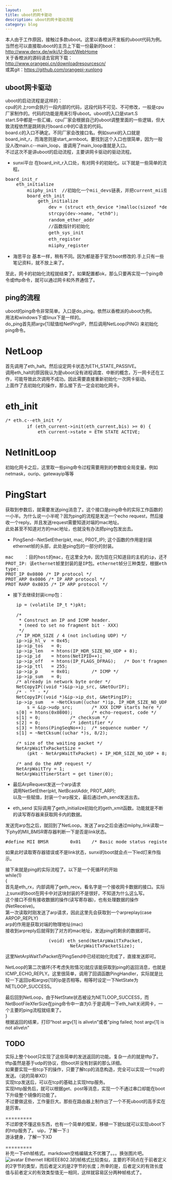```yaml
---
layout:     post
title: uboot的网卡驱动
description: uboot的网卡驱动流程
category: blog
---
```

本人由于工作原因，接触过多款uboot。这里以香橙派开发板的uboot代码为例。  
当然也可以直接取uboot的主页上下载一份最新的boot：http://www.denx.de/wiki/U-Boot/WebHome  
关于香橙派的源码请去官网下载：http://www.orangepi.cn/downloadresourcescn/  
或其git：https://github.com/orangepi-xunlong  

## uboot网卡驱动 ##

uboot的启动流程是这样的：  
cpu的片上rom会执行一段内部的代码，这段代码不可见、不可修改，一般是cpu厂家制作的。代码的功能是用来引导uboot。uboot的入口是start.S   
start.S中都是一些汇编，cpu厂家会根据自己的uboot调整里面的一些逻辑，但大致流程依然是跳转执行board.c中的C语言的代码。  
board.c的入口不确定。不同厂家会改接口名。例如sunxi的入口就是board_init_r，而海思则是start_armboot。要找到这个入口也很简单，因为一般没人改main.c--main_loop，谁调用了main_loop谁就是入口。  
不过这次不是讲uboot的启动流程，主要讲网卡驱动的驱动流程。  
+ sunxi平台
在board_init_r入口处，有对网卡的初始化。以下就是一些简单的流程。  
<pre>
board_init_r
	eth_initialize
		miiphy_init  //初始化一个mii_devs链表，并把current_mii指向NULL
		board_eth_init
			geth_initialize
				dev = (struct eth_device *)malloc(sizeof *dev);		//申请一个eth设备
				strcpy(dev->name, "eth0");							//命名为eth0
				random_ether_addr									//这个很有意思，随机产生一个mac地址
				//函数指针的初始化
				geth_sys_init										//sunxi平台会根据配置文件来初始化一些寄存器。
				eth_register										//注册一个eth。实际就是设定网卡结构体的状态等等。
				miiphy_register										//将mdio的操作注册进这个网卡结构体
</pre>


+ 海思平台
基本一样，稍有不同。因为都是基于官方boot修改的.手上只有一些笔记资料，就不放上来了。  



至此，网卡的初始化流程就结束了。如果配置都ok，那么只要再实现一个ping命令或tftp命令，就可以通过网卡和外界通信了。  



## ping的流程 ##
uboot的ping命令非常简单。入口是do_ping。依然以香橙派的uboot为例。  
用法和windows下或linux下是一样的。  
do_ping首先把argv[1]赋值给NetPingIP，然后调用NetLoop(PING) 来初始化ping命令。  

# NetLoop #
首先调用了eth_halt。然后设定网卡状态为ETH_STATE_PASSIVE。  
调用eth_halt的原因我认为是uboot没有进程调度、中断的概念，万一网卡还在工作，可能导致此次调用不成功。因此需要直接重新初始化一次网卡驱动。  
上面作了去初始化的操作，那么接下去一定会初始化网卡。

# eth_init #
<pre>
/* eth.c--eth_init */
		if (eth_current->init(eth_current,bis) >= 0) {		//实际调用geth_init
			eth_current->state = ETH_STATE_ACTIVE;
</pre>


# NetInitLoop #
初始化网卡之后，这里取一些ping命令过程需要用到的参数给全局变量。例如netmask，ourip、gatewayip等等

# PingStart #
获取到参数后，就需要发送ping消息了。这个接口是ping命令的实际工作函数的一小半。为什么说一小半呢？因为ping的流程是发送一个echo request，然后接收一个reply。并且发送request需要知道对端的mac地址。  
此处甚至不知道对方的mac地址，也就没有办法把ping包发出去。  

+ PingSend--NetSetEther(pkt, mac, PROT_IP);
这个函数的作用是封装ethernet帧的头部，此处是ping包的一部分的封装。  
<pre>
mac    ：目的host的mac，在这里全为0，因为现在只知道目的主机的ip，还不知道mac
PROT_IP: 该ethernet帧里封装的是IP包。ethernet帧分三种类型，根据ethernet的type来判断是哪种类型。
type:
PROT_IP 0x0800 /* IP protocol */
PROT_ARP 0x0806 /* IP ARP protocol */
PROT_RARP 0x8035 /* IP ARP protocol */
</pre>

+ 接下去继续封装icmp包：  
<pre>
	ip = (volatile IP_t *)pkt;

	/*
	 * Construct an IP and ICMP header.
	 * (need to set no fragment bit - XXX)
	 */
	/* IP_HDR_SIZE / 4 (not including UDP) */
	ip->ip_hl_v  = 0x45;
	ip->ip_tos   = 0;
	ip->ip_len   = htons(IP_HDR_SIZE_NO_UDP + 8);
	ip->ip_id    = htons(NetIPID++);
	ip->ip_off   = htons(IP_FLAGS_DFRAG);	/* Don't fragment */
	ip->ip_ttl   = 255;
	ip->ip_p     = 0x01;		/* ICMP */
	ip->ip_sum   = 0;
	/* already in network byte order */
	NetCopyIP((void *)&ip->ip_src, &NetOurIP);
	/* - "" - */
	NetCopyIP((void *)&ip->ip_dst, &NetPingIP);
	ip->ip_sum   = ~NetCksum((uchar *)ip, IP_HDR_SIZE_NO_UDP / 2);
		s = &ip->udp_src;		/* XXX ICMP starts here */
	s[0] = htons(0x0800);		/* echo-request, code */
	s[1] = 0;			/* checksum */
	s[2] = 0;			/* identifier */
	s[3] = htons(PingSeqNo++);	/* sequence number */
	s[1] = ~NetCksum((uchar *)s, 8/2);

	/* size of the waiting packet */
	NetArpWaitTxPacketSize =
		(pkt - NetArpWaitTxPacket) + IP_HDR_SIZE_NO_UDP + 8;

	/* and do the ARP request */
	NetArpWaitTry = 1;
	NetArpWaitTimerStart = get_timer(0);
</pre>

+ 最后ArpRequest发送一个arp请求  
调用NetSetEther(pkt, NetBcastAddr, PROT_ARP);  
以及一些赋值，封装一个arp报文，最后通过eth_send发送出去。  

+ eth_send
实际调用了geth_initialize初始化的geth_xmit函数。功能就是不断的读写寄存器来获取网卡内的数据。    



发送完arp包之后，就回到了NetLoop。发送了arp之后会通过miiphy_link读取一下phy的MII_BMSR寄存器判断一下是否是link状态。  
<pre>
#define MII_BMSR	    0x01	/* Basic mode status register  */
</pre>
如果此时读取寄存器错误或不是link状态，sunxi的boot就会点一下led灯来作指示。  


接下来就是ping的实际流程了。以下是一个死循环的开始  
while(1)  
{  
首先是eth_rx，内部调用了geth_recv。看名字是一个接收网卡数据的接口。实际上sunxi的boot在网卡中对这块封装的不是很好，不知道为什么这么写。  
这个接口不但有接收数据的操作(读写寄存器)，也有处理数据的操作(NetReceive)。  
第一次读取时刚发送了arp请求，因此这里先会获取到一个arpreplay(case ARPOP_REPLY)  
arp的作用是获取对端的物理地址(mac)  
接收到arpreply后就得到了对方的mac地址，发送ping的剩余的数据即可。  
<pre>
				(void) eth_send(NetArpWaitTxPacket,
						NetArpWaitTxPacketSize);
</pre>
这里NetArpWaitTxPacket在PingSend中已经初始化完成了，直接发送即可。  

NetLoop的第二次循环(不考虑失败情况)就应该能获取到ping的返回消息，也就是ICMP_ECHO_REPLY。这里很简单，调用了回调函数PingHandler，实际就是比较一下返回ip和argvp[1]的ip是否相等。相等时设定一下NetState为NETLOOP_SUCCESS。  

最后回到NetLoop，由于NetState状态被设为NETLOOP_SUCCESS，而NetBootFileXferSize在ping命令中一直为0.于是调用一下eth_halt关闭网卡，一个主要的ping流程就结束了。  
}  
根据返回的结果，打印“host argv[1] is alive\n”或者"ping failed; host argv[1] is not alive\n"  


## TODO ##
实际上整个boot只实现了这些简单的发送返回的功能。复杂一点的就是tftp了。tftp虽然是基于udp的协议，但boot并没有封装的那么详细。  
如果要实现一些tcp下的操作，只要了解tcp的消息构造，完全可以实现一个tcp的发送。（说的简单XD）  
实现tcp发送后，可以在tcp的基础上实现http服务。  
实现http服务后，就可以根据get、post等消息，实现一个不通过串口却能在boot下升级整个镜像的功能了。  
不过要做这些，工作量巨大。那些在路由器上制作出了一个不死uboot的高手实在是厉害。  





=========  
不过即使不懂这些东西，也有一个简单的框架，移植一下貌似就可以实现uboot下的http服务了。
uip，了解一下:)  
游泳健身，了解一下XD  





=========  
补充一下eth帧格式。markdown空格编辑太不优雅了。。。换张图片吧。  
![avatar](/images/netdriver/netdriver.png)
Ethernet II和IEEE802.3的帧格式比较类似，主要的不同点在于前者定义的2字节的类型，而后者定义的是2字节的长度；所幸的是，后者定义的有效长度值与前者定义的有效类型值无一相同，这样就容易区分两种帧格式了。  